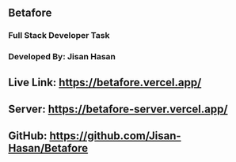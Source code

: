 ## Betafore

### Full Stack Developer Task

### Developed By: Jisan Hasan

## Live Link: https://betafore.vercel.app/

## Server: https://betafore-server.vercel.app/

## GitHub: https://github.com/Jisan-Hasan/Betafore
